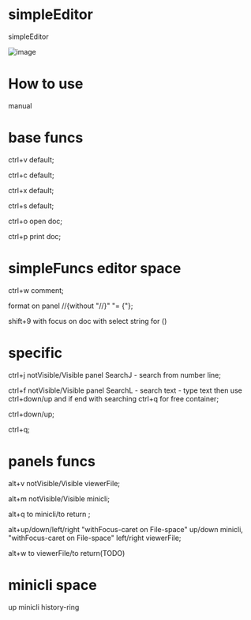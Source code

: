 # simpleEditor
simpleEditor

![image](https://github.com/user-attachments/assets/1a4000b6-d2f4-499b-a465-3d1ee8f43ea6)




# How to use
manual

# base funcs

ctrl+v default;

ctrl+c default;

ctrl+x default;

ctrl+s default;

ctrl+o open doc;

ctrl+p print doc;

# simpleFuncs editor space

ctrl+w comment;

format on panel //{without "//}" "= {"};

shift+9 with focus on doc with select string for ()



# specific

ctrl+j notVisible/Visible panel SearchJ - search from number line;

ctrl+f notVisible/Visible panel SearchL - search text - type text then use ctrl+down/up and if end with searching ctrl+q for free container;

ctrl+down/up;

ctrl+q;




# panels funcs

alt+v notVisible/Visible viewerFile;

alt+m notVisible/Visible minicli;

alt+q to minicli/to return ;

alt+up/down/left/right "withFocus-caret on File-space" up/down minicli, "withFocus-caret on File-space" left/right viewerFile;

alt+w to viewerFile/to return(TODO)

# minicli space

up minicli history-ring
